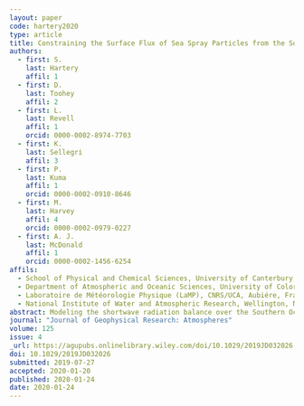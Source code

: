 ```yaml
---
layout: paper
code: hartery2020
type: article
title: Constraining the Surface Flux of Sea Spray Particles from the Southern Ocean
authors:
  - first: S.
    last: Hartery
    affil: 1
  - first: D.
    last: Toohey
    affil: 2
  - first: L.
    last: Revell
    affil: 1
    orcid: 0000-0002-8974-7703
  - first: K.
    last: Sellegri
    affil: 3
  - first: P.
    last: Kuma
    affil: 1
    orcid: 0000-0002-0910-8646
  - first: M.
    last: Harvey
    affil: 4
    orcid: 0000-0002-0979-0227
  - first: A. J.
    last: McDonald
    affil: 1
    orcid: 0000-0002-1456-6254
affils:
  - School of Physical and Chemical Sciences, University of Canterbury, Christchurch, New Zealand
  - Department of Atmospheric and Oceanic Sciences, University of Colorado Boulder, Boulder, CO, USA
  - Laboratoire de Météorologie Physique (LaMP), CNRS/UCA, Aubiére, France
  - National Institute of Water and Atmospheric Research, Wellington, New Zealand
abstract: Modeling the shortwave radiation balance over the Southern Ocean region remains a challenge for Earth system models. To investigate whether this is related to the representation of aerosol-cloud interactions, we compared measurements of the total number concentration of sea spray-generated particles within the Southern Ocean region to model predictions thereof. Measurements were conducted from a container laboratory aboard the R/V <em>Tangaroa</em> throughout an austral summer voyage to the Ross Sea. We used source-receptor modeling to calculate the sensitivity of our measurements to upwind surface fluxes. From this approach, we could constrain empirical parameterizations of sea spray surface flux based on surface wind speed and sea surface temperature. A newly tuned parameterization for the flux of sea spray particles based on the near-surface wind speed is presented. Comparisons to existing model parameterizations revealed that present model parameterizations led to overestimations of sea spray concentrations. In contrast to previous studies, we found that including sea surface temperature as an explanatory variable did not substantially improve model-measurement agreement. To test whether or not the parameterization may be applicable globally, we conducted a regression analysis using a database of in situ whitecap measurements. We found that the key fitting parameter within this regression agreed well with the parameterization of sea spray flux. Finally, we compared calculations from the best model of surface flux to boundary layer measurements collected onboard an aircraft throughout the Southern Ocean Clouds, Radiation, Aerosol Transport Experimental Study (SOCRATES), finding good agreement overall.
journal: "Journal of Geophysical Research: Atmospheres"
volume: 125
issue: 4
_url: https://agupubs.onlinelibrary.wiley.com/doi/10.1029/2019JD032026
doi: 10.1029/2019JD032026
submitted: 2019-07-27
accepted: 2020-01-20
published: 2020-01-24
date: 2020-01-24
---
```

